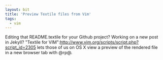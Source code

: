 ```yaml
---
layout: bit
title: 'Preview Textile files from Vim'
tags:
  - vim
---
```


Editing that README.textile for your Github project? Working on a new post in Jekyll? "Textile for VIM":http://www.vim.org/scripts/script.php?script_id=2305 lets those of us on OS X view a preview of the rendered file in a new browser tab with @<leader>rp@.
